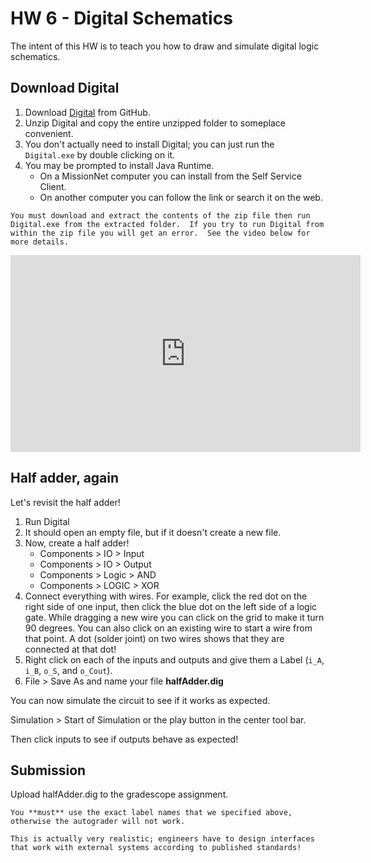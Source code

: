 # HW 6 - Digital Schematics

The intent of this HW is to teach you how to draw and simulate digital logic schematics.

## Download Digital

1. Download [Digital](https://github.com/hneemann/Digital) from GitHub.
2. Unzip Digital and copy the entire unzipped folder to someplace convenient.
3. You don't actually need to install Digital; you can just run the `Digital.exe` by double clicking on it.
4. You may be prompted to install Java Runtime.
    - On a MissionNet computer you can install from the Self Service Client.
    - On another computer you can follow the link or search it on the web.
  
```{warning}
You must download and extract the contents of the zip file then run Digital.exe from the extracted folder.  If you try to run Digital from within the zip file you will get an error.  See the video below for more details.
```

<iframe width="560" height="315" src="https://www.youtube.com/embed/lnq8MqRCyyo?si=4m0MghS6auUrKfBM" title="YouTube video player" frameborder="0" allow="accelerometer; autoplay; clipboard-write; encrypted-media; gyroscope; picture-in-picture; web-share" referrerpolicy="strict-origin-when-cross-origin" allowfullscreen></iframe>

## Half adder, again

Let's revisit the half adder!

1. Run Digital
2. It should open an empty file, but if it doesn't create a new file.
3. Now, create a half adder!
    - Components > IO > Input
    - Components > IO > Output
    - Components > Logic > AND
    - Components > LOGIC > XOR
4. Connect everything with wires. For example, click the red dot on the right side of one input, then click the blue dot on the left side of a logic gate. While dragging a new wire you can click on the grid to make it turn 90 degrees. You can also click on an existing wire to start a wire from that point.
A dot (solder joint) on two wires shows that they are connected at that dot!
5. Right click on each of the inputs and outputs and give them a Label (`i_A`, `i_B`, `o_S`, and `o_Cout`).
6. File > Save As and name your file **halfAdder.dig**

You can now simulate the circuit to see if it works as expected.

Simulation > Start of Simulation or the play button in the center tool bar.

Then click inputs to see if outputs behave as expected!

## Submission

Upload halfAdder.dig to the gradescope assignment.

```{important}
You **must** use the exact label names that we specified above,
otherwise the autograder will not work.

This is actually very realistic; engineers have to design interfaces
that work with external systems according to published standards!
```
